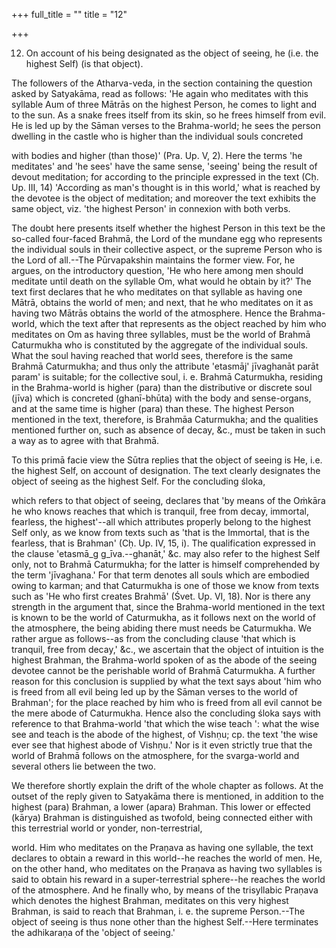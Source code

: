 +++
full_title = ""
title = "12"

+++


12. On account of his being designated as the object of seeing, he (i.e. the highest Self) (is that object).

The followers of the Atharva-veda, in the section containing the question asked by Satyakāma, read as follows: 'He again who meditates with this syllable Aum of three Mātrās on the highest Person, he comes to light and to the sun. As a snake frees itself from its skin, so he frees himself from evil. He is led up by the Sāman verses to the Brahma-world; he sees the person dwelling in the castle who is higher than the individual souls concreted

with bodies and higher (than those)' (Pra. Up. V, 2). Here the terms 'he meditates' and 'he sees' have the same sense, 'seeing' being the result of devout meditation; for according to the principle expressed in the text (Cḥ. Up. III, 14) 'According as man's thought is in this world,' what is reached by the devotee is the object of meditation; and moreover the text exhibits the same object, viz. 'the highest Person' in connexion with both verbs.

The doubt here presents itself whether the highest Person in this text be the so-called four-faced Brahmā, the Lord of the mundane egg who represents the individual souls in their collective aspect, or the supreme Person who is the Lord of all.--The Pūrvapakshin maintains the former view. For, he argues, on the introductory question, 'He who here among men should meditate until death on the syllable Om, what would he obtain by it?' The text first declares that he who meditates on that syllable as having one Mātrā, obtains the world of men; and next, that he who meditates on it as having two Mātrās obtains the world of the atmosphere. Hence the Brahma-world, which the text after that represents as the object reached by him who meditates on Om as having three syllables, must be the world of Brahmā Caturmukha who is constituted by the aggregate of the individual souls. What the soul having reached that world sees, therefore is the same Brahmā Caturmukha; and thus only the attribute 'etasmāj' jīvaghanāt parāt param' is suitable; for the collective soul, i. e. Brahmā Caturmukha, residing in the Brahma-world is higher (para) than the distributive or discrete soul (jīva) which is concreted (ghanī-bhūta) with the body and sense-organs, and at the same time is higher (para) than these. The highest Person mentioned in the text, therefore, is Brahmāa Caturmukha; and the qualities mentioned further on, such as absence of decay, &c., must be taken in such a way as to agree with that Brahmā.

To this primā facie view the Sūtra replies that the object of seeing is He, i.e. the highest Self, on account of designation. The text clearly designates the object of seeing as the highest Self. For the concluding śloka,

which refers to that object of seeing, declares that 'by means of the Oṁkāra he who knows reaches that which is tranquil, free from decay, immortal, fearless, the highest'--all which attributes properly belong to the highest Self only, as we know from texts such as 'that is the Immortal, that is the fearless, that is Brahman' (Cḥ. Up. IV, 15, i). The qualification expressed in the clause 'etasmā_g g_īva.--ghanāt,' &c. may also refer to the highest Self only, not to Brahmā Caturmukha; for the latter is himself comprehended by the term 'jīvaghana.' For that term denotes all souls which are embodied owing to karman; and that Caturmukha is one of those we know from texts such as 'He who first creates Brahmā' (Śvet. Up. VI, 18). Nor is there any strength in the argument that, since the Brahma-world mentioned in the text is known to be the world of Caturmukha, as it follows next on the world of the atmosphere, the being abiding there must needs be Caturmukha. We rather argue as follows--as from the concluding clause 'that which is tranquil, free from decay,' &c., we ascertain that the object of intuition is the highest Brahman, the Brahma-world spoken of as the abode of the seeing devotee cannot be the perishable world of Brahmā Caturmukha. A further reason for this conclusion is supplied by what the text says about 'him who is freed from all evil being led up by the Sāman verses to the world of Brahman'; for the place reached by him who is freed from all evil cannot be the mere abode of Caturmukha. Hence also the concluding śloka says with reference to that Brahma-world 'that which the wise teach ': what the wise see and teach is the abode of the highest, of Vishṇu; cp. the text 'the wise ever see that highest abode of Vishṇu.' Nor is it even strictly true that the world of Brahmā follows on the atmosphere, for the svarga-world and several others lie between the two.

We therefore shortly explain the drift of the whole chapter as follows. At the outset of the reply given to Satyakāma there is mentioned, in addition to the highest (para) Brahman, a lower (apara) Brahman. This lower or effected (kārya) Brahman is distinguished as twofold, being connected either with this terrestrial world or yonder, non-terrestrial,

world. Him who meditates on the Praṇava as having one syllable, the text declares to obtain a reward in this world--he reaches the world of men. He, on the other hand, who meditates on the Praṇava as having two syllables is said to obtain his reward in a super-terrestrial sphere--he reaches the world of the atmosphere. And he finally who, by means of the trisyllabic Praṇava which denotes the highest Brahman, meditates on this very highest Brahman, is said to reach that Brahman, i. e. the supreme Person.--The object of seeing is thus none other than the highest Self.--Here terminates the adhikaraṇa of the 'object of seeing.'

